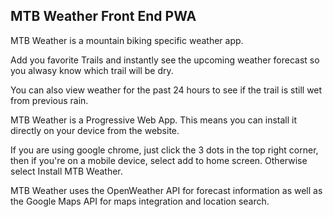 ## MTB Weather Front End PWA

MTB Weather is a mountain biking specific weather app.

Add you favorite Trails and instantly see the upcoming weather forecast so you alwasy know which trail will be dry.

You can also view weather for the past 24 hours to see if the trail is still wet from previous rain.

MTB Weather is a Progressive Web App. This means you can install it directly on your device from the website.

If you are using google chrome, just click the 3 dots in the top right corner, then if you're on a mobile device, select add to home screen. Otherwise select Install MTB Weather.

MTB Weather uses the OpenWeather API for forecast information as well as the Google Maps API for maps integration and location search.